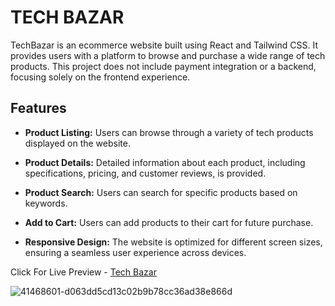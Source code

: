 # TECH BAZAR
TechBazar is an ecommerce website built using React and Tailwind CSS. It provides users with a platform to browse and purchase a wide range of tech products. This project does not include payment integration or a backend, focusing solely on the frontend experience.

## Features
* **Product Listing:** Users can browse through a variety of tech products displayed on the website.

* **Product Details:** Detailed information about each product, including specifications, pricing, and customer reviews, is provided.

* **Product Search:** Users can search for specific products based on keywords.

* **Add to Cart:** Users can add products to their cart for future purchase.

* **Responsive Design:** The website is optimized for different screen sizes, ensuring a seamless user experience across devices.

Click For Live Preview - <a href="https://techbazar123.netlify.app">Tech Bazar</a>

![41468601-d063dd5cd13c02b9b78cc36ad38e866d](https://github.com/vaibhav-3003/TechBazar/assets/105808552/8e24b50a-a0fa-4960-b00b-3e8cb167523d)
